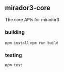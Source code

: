 ## mirador3-core
The core APIs for mirador3

### building
`npm install`
`npm run build`

### testing
`npm test`
